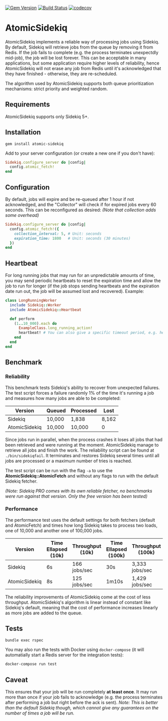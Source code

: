 [![Gem Version](https://badge.fury.io/rb/atomic-sidekiq.svg)](https://badge.fury.io/rb/atomic-sidekiq) [![Build Status](https://travis-ci.org/Colex/atomic-sidekiq.svg?branch=master)](https://travis-ci.org/Colex/atomic-sidekiq) [![codecov](https://codecov.io/gh/Colex/atomic-sidekiq/branch/master/graph/badge.svg)](https://codecov.io/gh/Colex/atomic-sidekiq)

# AtomicSidekiq
AtomicSidekiq implements a reliable way of processing jobs using Sidekiq. By default, Sidekiq will retrieve jobs from the queue by removing it from Redis. If the job fails to complete (e.g. the process terminates unexpectdly mid-job), the job will be lost forever. This can be acceptable in many applications, but some application require higher levels of reliability, hence AtomicSidekiq will not erase any job from Redis until it's acknowledged that they have finished - otherwise, they are re-scheduled.

The algorithm used by AtomicSidekiq supports both queue prioritization mechanisms: strict priority and weighted random.

## Requirements
AtomicSidekiq supports only Sidekiq 5+.

## Installation
```
gem install atomic-sidekiq
```

Add to your server configuration (or create a new one if you don't have):
```ruby
Sidekiq.configure_server do |config|
  config.atomic_fetch!
end
```

## Configuration
By default, jobs will expire and be re-queued after 1 hour if not acknowledged, and the "Collector" will check if for expired jobs every 60 seconds. This can be reconfigured as desired: _(Note that collection adds some overhead)_
```ruby
Sidekiq.configure_server do |config|
  config.atomic_fetch!({
    collection_interval: 5, # Unit: seconds
    expiration_time: 1800   # Unit: seconds (30 minutes)
  })
end
```

## Heartbeat
For long running jobs that may run for an unpredictable amounts of time, you may send periodic heartbeats to reset the expiration time and allow the job to run for longer (if the job stops sending heartbeats and the expiration date run out, the job will be assumed lost and recovered). Example:

```ruby
class LongRunningWorker
  include Sidekiq::Worker
  include AtomicSidekiq::Heartbeat

  def perform
    (1..10_000).each do
      ExampleClass.long_running_action!
      heartbeat! # You can also give a specific timeout period, e.g. heartbeat!(1.hour)
    end
  end
end
```

## Benchmark
### Reliability
This benchmark tests Sidekiq's ability to recover from unexpected failures. The test script forces a failure randomly 1% of the time it's running a job and measures how many jobs are able to be completed:

| Version       | Queued  | Processed | Lost  |
|---------------|---------|-----------|-------|
| Sidekiq       | 10,000  | 1,838     | 8,162 |
| AtomicSidekiq | 10,000  | 10,000    | 0     |

Since jobs run in parallel, when the process crashes it loses all jobs that had been retrieved and were running at the moment. AtomicSidekiq manage to retrieve all jobs and finish the work. The reliability script can be found at `./bin/sidekiqfail`. It terminates and restores Sidekiq several times until all jobs are processed or a maximum number of tries is reached.

The test script can be run with the flag `-a` to use the **AtomicSidekiq::AtomicFetch** and without any flags to run with the default Sidekiq fetcher.

_(Note: Sidekiq PRO comes with its own reliable fetcher, no benchmarks were run against that version. Only the free version has been tested)_

### Performance
The performance test uses the default settings for both fetchers (default and AtomicFetch) and times how long Sidekiq takes to process two loads, one of 10,000 and another one of 100,000 jobs.

| Version       | Time Ellapsed (10k) | Throughput (10k) | Time Ellapsed (100k) | Throughput (100k) |
|---------------|---------------------|------------------|----------------------|-------------------|
| Sidekiq       | 6s                  | 166 jobs/sec     | 30s                  | 3,333 jobs/sec    |
| AtomicSidekiq | 8s                  | 125 jobs/sec     | 1m10s                | 1,429 jobs/sec    |

The reliability improvements of AtomicSidekiq come at the cost of less throughput. AtomicSidekiq's algorithm is linear instead of constant like Sidekiq's default, meaning that the cost of performance increases linearly as more jobs are added to the queue.

## Tests
```sh
bundle exec rspec
```

You may also run the tests with Docker using `docker-compose` (it will automatially start a Redis server for the integration tests):
```sh
docker-compose run test
```

## Caveat
This ensures that your job will be run completely **at least once**. It may run more than once if your job fails to acknowledge (e.g. the process terminates after performing a job but right before the ack is sent). _Note: This is better than the default Sidekiq though, which cannot give any guarantees on the number of times a job will be run._
